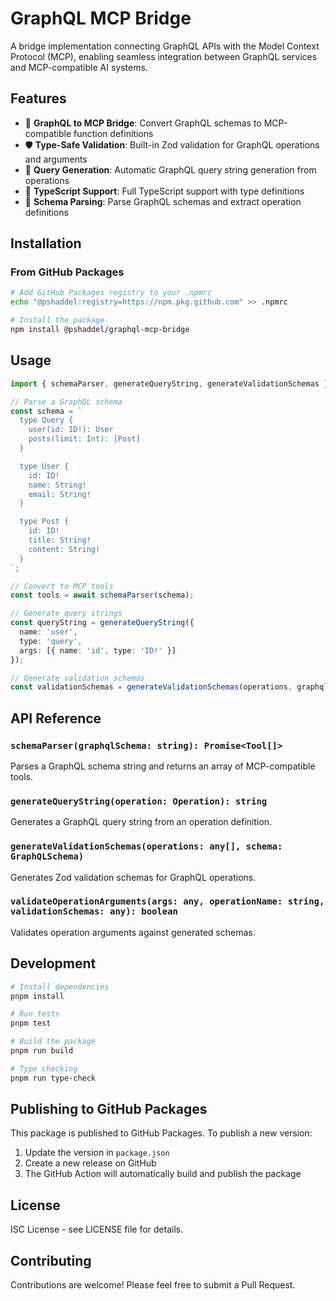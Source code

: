 # GraphQL MCP Bridge

A bridge implementation connecting GraphQL APIs with the Model Context Protocol (MCP), enabling seamless integration between GraphQL services and MCP-compatible AI systems.

## Features

- 🔗 **GraphQL to MCP Bridge**: Convert GraphQL schemas to MCP-compatible function definitions
- 🛡️ **Type-Safe Validation**: Built-in Zod validation for GraphQL operations and arguments
- 🚀 **Query Generation**: Automatic GraphQL query string generation from operations
- 📝 **TypeScript Support**: Full TypeScript support with type definitions
- 🎯 **Schema Parsing**: Parse GraphQL schemas and extract operation definitions

## Installation

### From GitHub Packages

```bash
# Add GitHub Packages registry to your .npmrc
echo "@pshaddel:registry=https://npm.pkg.github.com" >> .npmrc

# Install the package
npm install @pshaddel/graphql-mcp-bridge
```

## Usage

```typescript
import { schemaParser, generateQueryString, generateValidationSchemas } from '@pshaddel/graphql-mcp-bridge';

// Parse a GraphQL schema
const schema = `
  type Query {
    user(id: ID!): User
    posts(limit: Int): [Post]
  }

  type User {
    id: ID!
    name: String!
    email: String!
  }

  type Post {
    id: ID!
    title: String!
    content: String!
  }
`;

// Convert to MCP tools
const tools = await schemaParser(schema);

// Generate query strings
const queryString = generateQueryString({
  name: 'user',
  type: 'query',
  args: [{ name: 'id', type: 'ID!' }]
});

// Generate validation schemas
const validationSchemas = generateValidationSchemas(operations, graphqlSchema);
```

## API Reference

### `schemaParser(graphqlSchema: string): Promise<Tool[]>`

Parses a GraphQL schema string and returns an array of MCP-compatible tools.

### `generateQueryString(operation: Operation): string`

Generates a GraphQL query string from an operation definition.

### `generateValidationSchemas(operations: any[], schema: GraphQLSchema)`

Generates Zod validation schemas for GraphQL operations.

### `validateOperationArguments(args: any, operationName: string, validationSchemas: any): boolean`

Validates operation arguments against generated schemas.

## Development

```bash
# Install dependencies
pnpm install

# Run tests
pnpm test

# Build the package
pnpm run build

# Type checking
pnpm run type-check
```

## Publishing to GitHub Packages

This package is published to GitHub Packages. To publish a new version:

1. Update the version in `package.json`
2. Create a new release on GitHub
3. The GitHub Action will automatically build and publish the package

## License

ISC License - see LICENSE file for details.

## Contributing

Contributions are welcome! Please feel free to submit a Pull Request.
